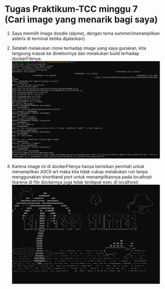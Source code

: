 <h1> Tugas Praktikum-TCC minggu 7 (Cari image yang menarik bagi saya) </h1>

1. Saya memilih image doodle (alpine), dengan tema summer(menampilkan asterix di terminal ketika dijalankan).

2. Setelah melakukan clone terhadap image yang saya gunakan, kita langsung masuk ke direktorinya dan melakukan build terhadap dockerFilenya.
![builbuild](buildbuild.jpg)

3. Karena image ini di dockerFilenya hanya berisikan perintah untuk menampilkan ASCII art maka kita tidak cukup melakukan run tanpa menggunakan shorthand port untuk menampilkannya pada localhost (karena di file dockernya juga tidak terdapat exec di localhost)
![hasil](hasilrun.jpg)


